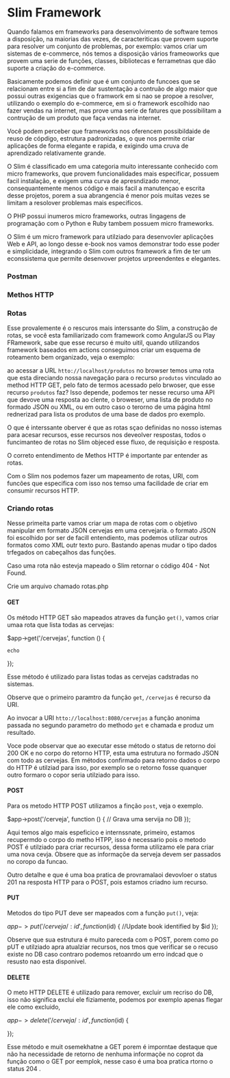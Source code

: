 # Slim Framework 

Quando falamos em frameworks para desenvolvimento de software temos a disposição, na maiorias das vezes, de caracteriticas que provem suporte para resolver um conjunto de problemas, por exemplo: vamos criar um sistemas de e-commerce, nós temos a disposição vários frameoworks que provem uma serie de funções, classes, bibliotecas e ferrametnas que dão suporte a criação do e-commerce.

Basicamente podemos definir que é um conjunto de funcoes que se relacionam entre si a fim de dar sustentação a contruão de algo maior que possui outras exigencias que o framwork em si nao se propoe a resolver, utilizando o exemplo do e-commerce, em si o framework escolhido nao fazer vendas na internet, mas prove uma serie de fatures que possibilitam a contrução de um produto que faça vendas na internet. 

Você podem perceber que frameworks nos oferencem possibildaide de reuso de cópdigo, estrutura padronizadas, o que nos permite criar aplicações de forma elegante e rapida, e exigindo uma cruva de aprendizado relativamente grande.


O Slim é classificado em uma categoria muito interessante conhecido com micro frameworks, que provem funcionalidades mais especificar, possuem facil instalação, e exigem uma curva de apresndizado menor, consequantemente menos código e mais facil a manutençao e escrita desse projetos, porem a sua abrangencia é menor pois muitas vezes se limitam a resolover problemas mais especificos.

O PHP possui inumeros micro frameworks, outras lingagens de programação com o Python e Ruby tambem possuem micro frameworks.

O Slim é um micro framework para utilziado para desenvovler aplicações Web e API, ao longo desse e-book nos vamos demonstrar todo esse poder e simplicidade, integrando o Slim com outros framework a fim de ter um econssistema que permite desenvover projetos urpreendentes e elegantes.

### Postman



### Methos HTTP

### Rotas

Esse provalemente é o rescuros mais interssante do Slim, a construção de rotas, se você esta familiarizado com framework como AngularJS ou Play FRamework, sabe que esse recurso é muito uitil, quando utilizandos framework baseados em actions conseguimos criar um esquema de roteamento bem organizado, veja o exemplo:

ao acessar a URL `htto://localhost/produtos` no browser temos uma rota que esta direciando nossa navegação para o recurso `produtos` vinculado ao method HTTP GET, pelo fato de termos acessado pelo brwoser, que esse recurso `produtos` faz? Isso depende, podemos ter nesse recurso uma API que devove uma resposta ao clente, o broweser, uma lista de produto no formado JSON ou XML, ou em outro caso o terorno de uma página html rednerizad para lista os produtos de uma base de dados pro exemplo.

O que é interssante oberver é que as rotas sçao definidas no nosso istemas para acesar recursos, esse recursos nos deveolver respostas, todos o funcimanteo de rotas no Slim objeced esse fluxo, de requisição e resposta. 

O correto entendimento de Methos HTTP é importante par entender as rotas.

Com o Slim nos podemos fazer um mapeamento de rotas, URI, com funcões que especifica com isso nos temso uma facilidade de criar em consumir recursos HTTP.

### Criando rotas

Nesse primeita parte vamos criar um mapa de rotas com o objetivo manipular em formato JSON cervejas em uma cervejaria. o formato JSON foi escolhido por ser de facill entendiento, mas podemos utilizar outros formatos como XML outr texto puro. Bastando apenas mudar o tipo dados trfegados on cabeçalhos das funções.

Caso uma rota não estevja mapeado o Slim retornar o código 404 - Not Found.

Crie um arquivo chamado rotas.php

#### GET 

Os método HTTP GET são mapeados atraves da função `get()`, vamos criar umaa rota que lista todas as cervejas:

$app->get('/cervejas', function () {

    echo 
    
});

Esse método é utilizado para listas todas as cervejas cadstradas no sistemas.

Observe que o primeiro paramtro da função `get`, `/cervejas` é recurso da URI.

Ao invocar a URI `htto://localhost:8080/cervejas` a função anonima passada no segundo parametro do methodo `get` e chamada e produz um resultado.

Voce pode observar que ao executar esse método o status de retorno doi 200 OK e no corpo do retorno HTTP, esta uma estrutura no formado JSON com todo as cervejas. Em métodos confirmado para retorno dados o corpo do HTTP é utilziad para isso, por exemplo se o retorno fosse quanquer outro formaro o copor seria utilziado para isso.


#### POST

Para os metodo HTTP POST utilizamos a finção `post`, veja o exemplo.

$app->post('/cerveja', function () {
    // Grava uma servija no DB
});

Aqui temos algo mais espeficico e internssnate, primeiro, estamos recupermdo o corpo do metho HTPP, isso é necessario pois o metodo POST é utilziado para criar recursos, dessa forma utilizamo ele para criar uma nova cevja. Obsere que as informaçõe da serveja devem ser passados no coropo da funcao.

Outro detalhe e que é uma boa pratica de provramalaoi devovloer o status 201 na resposta HTTP para o POST, pois estamos criadno ium recurso.


#### PUT 

Metodos do tipo PUT deve ser mapeados com a função `put()`, veja:

$app->put('/cerveja/:id', function ($id) {
    //Update book identified by $id
});

Observe que sua estrutura é muito pareceda com o POST, porem como po pUT e utilziado apra atualziar recursos, nos tmos que verificar se o recuso existe no DB caso contraro podemos retoanrdo um erro indcad que o resusto nao esta disponivel.


#### DELETE

O meto HTTP DELETE é utilizado para remover, excluir um recriso do DB, isso não significa exclui ele fiziamente, podemos por exemplo apenas flegar ele como excluido, 

$app->delete('/cerveja/:id', function ($id) {
    
});

Esse método e muit osemekhatne a GET porem é imporntae destaque que não ha necessidade de retorno de nenhuma informaçõe no coprot da função como o GET por eemplok, nesse caso é uma boa pratica rtorno o status 204 .










